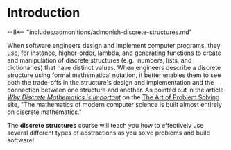 # Introduction

[//]: # (Quote about the definition and benefits of discrete mathematics)

--8<-- "includes/admonitions/admonish-discrete-structures.md"

When software engineers design and implement computer programs, they use, for
instance, higher-order, lambda, and generating functions to create and
manipulation of discrete structures (e.g., numbers, lists, and dictionaries)
that have distinct values. When engineers describe a discrete structure using
formal mathematical notation, it better enables them to see both the trade-offs
in the structure's design and implementation and the connection between one
structure and another. As pointed out in the article [*Why Discrete Mathematics
is Important*](https://artofproblemsolving.com/news/articles/discrete-math) on
the [The Art of Problem Solving](https://artofproblemsolving.com/) site, "The
mathematics of modern computer science is built almost entirely on discrete
mathematics."

The **discrete structures** course will teach you how to effectively use several
different types of abstractions as you solve problems and build software!

